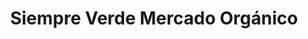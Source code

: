 ---
title: "Siempre Verde Mercado Orgánico"
url: /mercedes/siempre-verde-mercado-organico/
shop: vídeo
---